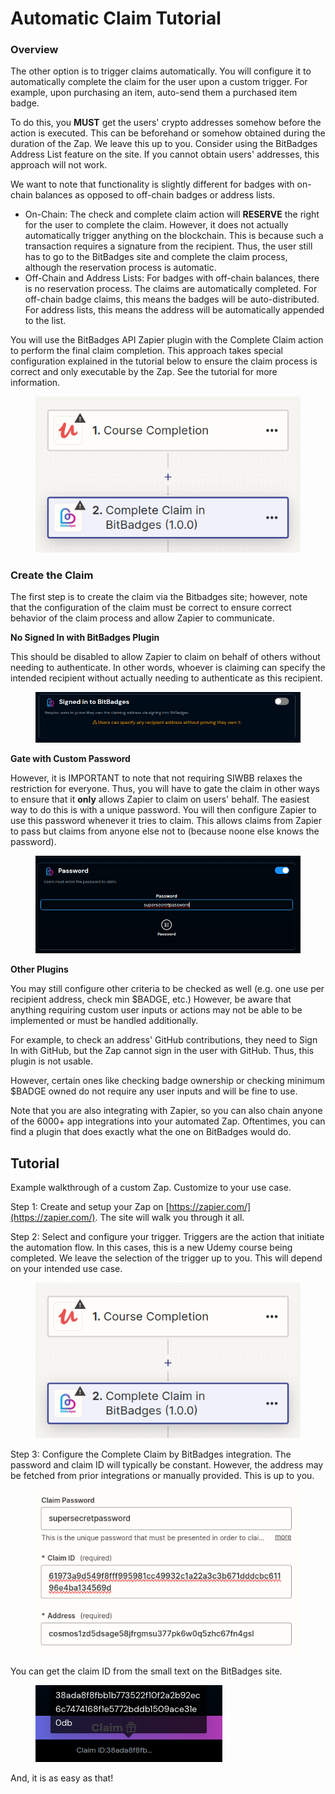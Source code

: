 # Automatic Claim Tutorial

### Overview

The other option is to trigger claims automatically. You will configure it to automatically complete the claim for the user upon a custom trigger. For example, upon purchasing an item, auto-send them a purchased item badge.

To do this, you **MUST** get the users' crypto addresses somehow before the action is executed. This can be beforehand or somehow obtained during the duration of the Zap. We leave this up to you. Consider using the BitBadges Address List feature on the site. If you cannot obtain users' addresses, this approach will not work.

We want to note that functionality is slightly different for badges with on-chain balances as opposed to off-chain badges or address lists.

* On-Chain: The check and complete claim action will **RESERVE** the right for the user to complete the claim. However, it does not actually automatically trigger anything on the blockchain. This is because such a transaction requires a signature from the recipient. Thus, the user still has to go to the BitBadges site and complete the claim process, although the reservation process is automatic.
* Off-Chain and Address Lists: For badges with off-chain balances, there is no reservation process. The claims are automatically completed. For off-chain badge claims, this means the badges will be auto-distributed. For address lists, this means the address will be automatically appended to the list.

You will use the BitBadges API Zapier plugin with the Complete Claim action to perform the final claim completion. This approach takes special configuration explained in the tutorial below to ensure the claim process is correct and only executable by the Zap. See the tutorial for more information.

<figure><img src="../../.gitbook/assets/image.png" alt=""><figcaption></figcaption></figure>

### Create the Claim

The first step is to create the claim via the Bitbadges site; however, note that the configuration of the claim must be correct to ensure correct behavior of the claim process and allow Zapier to communicate.

**No Signed In with BitBadges Plugin**

&#x20;This should be disabled to allow Zapier to claim on behalf of others without needing to authenticate. In other words, whoever is claiming can specify the intended recipient without actually needing to authenticate as this recipient.

<figure><img src="../../.gitbook/assets/image (3).png" alt=""><figcaption></figcaption></figure>

**Gate with Custom Password**

However, it is IMPORTANT to note that not requiring SIWBB relaxes the restriction for everyone. Thus, you will have to gate the claim in other ways to ensure that it **only** allows Zapier to claim on users' behalf. The easiest way to do this is with a unique password. You will then configure Zapier to use this password whenever it tries to claim. This allows claims from Zapier to pass but claims from anyone else not to (because noone else knows the password).

<figure><img src="../../.gitbook/assets/image (1) (1).png" alt=""><figcaption></figcaption></figure>

**Other Plugins**

You may still configure other criteria to be checked as well (e.g. one use per recipient address, check min $BADGE, etc.) However, be aware that anything requiring custom user inputs or actions may not be able to be implemented or must be handled additionally.

For example, to check an address' GitHub contributions, they need to Sign In with GitHub, but the Zap cannot sign in the user with GitHub. Thus, this plugin is not usable.&#x20;

However, certain ones like checking badge ownership or checking minimum $BADGE owned do not require any user inputs and will be fine to use.

Note that you are also integrating with Zapier, so you can also chain anyone of the 6000+ app integrations into your automated Zap. Oftentimes, you can find a plugin that does exactly what the one on BitBadges would do.

## Tutorial

Example walkthrough of a custom Zap. Customize to your use case.

Step 1: Create and setup your Zap on [https://zapier.com/](https://zapier.com/). The site will walk you through it all.

Step 2: Select and configure your trigger. Triggers are the action that initiate the automation flow. In this cases, this is a new Udemy course being completed. We leave the selection of the trigger up to you. This will depend on your intended use case.

<figure><img src="../../.gitbook/assets/image (2).png" alt=""><figcaption></figcaption></figure>

Step 3: Configure the Complete Claim by BitBadges integration. The password and claim ID will typically be constant. However, the address may be fetched from prior integrations or manually provided. This is up to you.

<figure><img src="../../.gitbook/assets/image (1).png" alt=""><figcaption></figcaption></figure>

You can get the claim ID from the small text on the BitBadges site.

<figure><img src="../../.gitbook/assets/image (83).png" alt=""><figcaption></figcaption></figure>



And, it is as easy as that!
